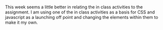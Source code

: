 This week seems a little better in relating the in class activities to the assignment. I am using one of the in class activities as a basis for CSS and javascript as a launching off point and changing the elements within them to make it my own.

